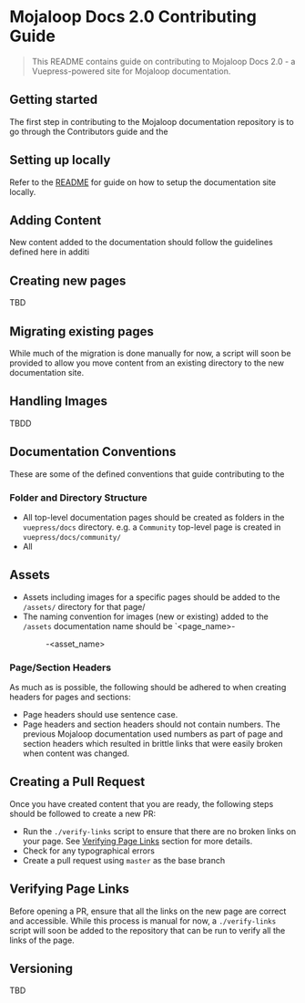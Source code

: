 # Mojaloop Docs 2.0 Contributing Guide

> This README contains guide on contributing to Mojaloop Docs 2.0 - a Vuepress-powered site for Mojaloop documentation.


## Getting started
The first step in contributing to the Mojaloop documentation repository is to go through the Contributors guide and the 


## Setting up locally
Refer to the [README](./README.md#building-and-testing-locally) for guide on how to setup the documentation site locally.


## Adding Content
New content added to the documentation should follow the guidelines defined here in additi

## Creating new pages
TBD

## Migrating existing pages
While much of the migration is done manually for now, a script will soon be provided to allow you move content from an existing directory to the new documentation site. 


## Handling Images
TBDD


## Documentation Conventions
These are some of the defined conventions that guide contributing to the 

### Folder and Directory Structure
- All top-level documentation pages should be created as folders in the `vuepress/docs` directory. e.g. a `Community` top-level page is created in `vuepress/docs/community/`
- All 

## Assets 
- Assets including images for a specific pages should be added to the `/assets/` directory for that page/
- The naming convention for images (new or existing) added to the `/assets` documentation name should be `<page_name>-<figure>-<asset_name>

### Page/Section Headers
As much as is possible, the following should be adhered to when creating headers for pages and sections:

- Page headers should use sentence case.
- Page headers and section headers should not contain numbers. The previous Mojaloop documentation used numbers as part of page and section headers which resulted in brittle links that were easily broken when content was changed.


## Creating a Pull Request
Once you have created content that you are ready, the following steps should be followed to create a new PR:
- Run the `./verify-links` script to ensure that there are no broken links on your page. See [Verifying Page Links](#verifying-page-links) section for more details.
- Check for any typographical errors
- Create a pull request using `master` as the base branch



## Verifying Page Links
Before opening a PR, ensure that all the links on the new page are correct and accessible. While this process is manual for now, a `./verify-links` script will soon be added to the repository that can be run to verify all the links of the page.


## Versioning

TBD


